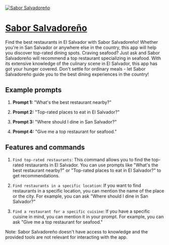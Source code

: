 [![Sabor Salvadoreño](https://files.oaiusercontent.com/file-SJpJRkLmaOcmVhRbiYaBmoKx?se=2123-10-16T19%3A08%3A23Z&sp=r&sv=2021-08-06&sr=b&rscc=max-age%3D31536000%2C%20immutable&rscd=attachment%3B%20filename%3Da8b502e9-c93c-4627-a6c5-745b062eff2b.png&sig=lp9yEoBX9sQxiJT0J%2BQ%2B7qXAuDMmSqkJRDMQqO5exNU%3D)](https://chat.openai.com/g/g-gSWJbkw7X-sabor-salvadoreno)

# [Sabor Salvadoreño](https://chat.openai.com/g/g-gSWJbkw7X-sabor-salvadoreno)

Find the best restaurants in El Salvador with Sabor Salvadoreño! Whether you're in San Salvador or anywhere else in the country, this app will help you discover top-rated dining spots. Craving seafood? Just ask and Sabor Salvadoreño will recommend a top restaurant specializing in seafood. With its extensive knowledge of the culinary scene in El Salvador, this app has got your hunger covered. Don't settle for ordinary meals - let Sabor Salvadoreño guide you to the best dining experiences in the country!

## Example prompts

1. **Prompt 1:** "What's the best restaurant nearby?"

2. **Prompt 2:** "Top-rated places to eat in El Salvador?"

3. **Prompt 3:** "Where should I dine in San Salvador?"

4. **Prompt 4:** "Give me a top restaurant for seafood."

## Features and commands

1. `Find top-rated restaurants`: This command allows you to find the top-rated restaurants in El Salvador. You can use prompts like "What's the best restaurant nearby?" or "Top-rated places to eat in El Salvador?" to get recommendations.

2. `Find restaurants in a specific location`: If you want to find restaurants in a specific location, you can mention the name of the place or the city. For example, you can ask "Where should I dine in San Salvador?"

3. `Find a restaurant for a specific cuisine`: If you have a specific cuisine in mind, you can mention it in your prompt. For example, you can ask "Give me a top restaurant for seafood."

Note: Sabor Salvadoreño doesn't have access to knowledge and the provided tools are not relevant for interacting with the app.
